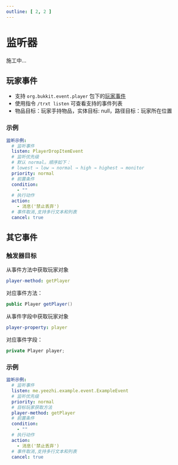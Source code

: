 ```yaml
---
outline: [ 2, 2 ]
---
```


# 监听器

施工中...

## 玩家事件

- 支持 `org.bukkit.event.player`
  包下的[玩家事件](https://bukkit.windit.net/javadoc/org/bukkit/event/player/package-summary.html)
- 使用指令 `/trxt listen` 可查看支持的事件列表
- 物品目标：玩家手持物品，实体目标: null，路径目标：玩家所在位置

### 示例

```yaml
监听示例:
  # 监听事件
  listen: PlayerDropItemEvent
  # 监听优先级
  # 默认 normal。顺序如下：
  # lowest → low → normal → high → highest → monitor
  priority: normal
  # 前置条件
  condition:
    - ""
  # 执行动作
  action:
    - 消息('禁止丢弃')
  # 事件取消,支持多行文本和列表
  cancel: true
```

## 其它事件

### 触发器目标

从事件方法中获取玩家对象

```yaml
player-method: getPlayer
```

对应事件方法：

```java
public Player getPlayer()
```

从事件字段中获取玩家对象

```yaml
player-property: player
```

对应事件字段：

```java
private Player player;
```

### 示例

```yaml
监听示例:
  # 监听事件
  listen: me.yeezhi.example.event.ExampleEvent
  # 监听优先级
  priority: normal
  # 目标玩家获取方法
  player-method: getPlayer
  # 前置条件
  condition:
    - ""
  # 执行动作
  action:
    - 消息('禁止丢弃')
  # 事件取消,支持多行文本和列表
  cancel: true
```
